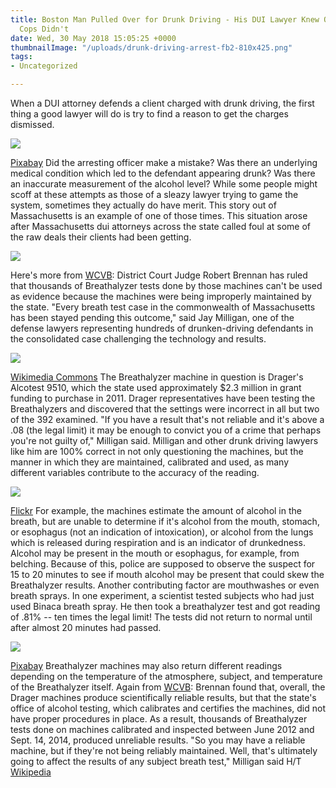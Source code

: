 ```yaml
---
title: Boston Man Pulled Over for Drunk Driving - His DUI Lawyer Knew One Trick the
  Cops Didn't
date: Wed, 30 May 2018 15:05:25 +0000
thumbnailImage: "/uploads/drunk-driving-arrest-fb2-810x425.png"
tags:
- Uncategorized

---
```

When a DUI attorney defends a client charged with drunk driving, the first thing a good lawyer will do is try to find a reason to get the charges dismissed. 

![](http://newsattorneys.staging.wpengine.com/wp-content/uploads/2018/05/toy-police-traffic-stop-1024x576.jpg) 

[Pixabay](https://pixabay.com/en/police-car-police-chase-ford-1155883/) Did the arresting officer make a mistake? Was there an underlying medical condition which led to the defendant appearing drunk? Was there an inaccurate measurement of the alcohol level? While some people might scoff at these attempts as those of a sleazy lawyer trying to game the system, sometimes they actually do have merit. This story out of Massachusetts is an example of one of those times. This situation arose after Massachusetts dui attorneys across the state called foul at some of the raw deals their clients had been getting. 

![](http://newsattorneys.staging.wpengine.com/wp-content/uploads/2018/05/field-sobriety2-697x1024.jpg) 

Here's more from [WCVB](http://www.wcvb.com/article/thousands-of-brethalyzer-tests-thrown-out/8949508): District Court Judge Robert Brennan has ruled that thousands of Breathalyzer tests done by those machines can't be used as evidence because the machines were being improperly maintained by the state. "Every breath test case in the commonwealth of Massachusetts has been stayed pending this outcome," said Jay Milligan, one of the defense lawyers representing hundreds of drunken-driving defendants in the consolidated case challenging the technology and results. 

![](http://newsattorneys.staging.wpengine.com/wp-content/uploads/2018/05/Breathalyzer_on_citizen-1024x623.jpg) 

[Wikimedia Commons](https://commons.wikimedia.org/wiki/File:Breathalyzer_on_citizen.jpg) The Breathalyzer machine in question is Drager's Alcotest 9510, which the state used approximately $2.3 million in grant funding to purchase in 2011. Drager representatives have been testing the Breathalyzers and discovered that the settings were incorrect in all but two of the 392 examined. "If you have a result that's not reliable and it's above a .08 (the legal limit) it may be enough to convict you of a crime that perhaps you're not guilty of," Milligan said. Milligan and other drunk driving lawyers like him are 100% correct in not only questioning the machines, but the manner in which they are maintained, calibrated and used, as many different variables contribute to the accuracy of the reading. 

![](http://newsattorneys.staging.wpengine.com/wp-content/uploads/2018/05/drunk-driving-arrest-1024x620.jpg) 

[Flickr](https://www.flickr.com/photos/jmsmith000/4446909166/in/photostream/) For example, the machines estimate the amount of alcohol in the breath, but are unable to determine if it's alcohol from the mouth, stomach, or esophagus (not an indication of intoxication), or alcohol from the lungs which is released during respiration and is an indicator of drunkedness. Alcohol may be present in the mouth or esophagus, for example, from belching. Because of this, police are supposed to observe the suspect for 15 to 20 minutes to see if mouth alcohol may be present that could skew the Breathalyzer results. Another contributing factor are mouthwashes or even breath sprays. In one experiment, a scientist tested subjects who had just used Binaca breath spray. He then took a breathalyzer test and got reading of .81% -- ten times the legal limit! The tests did not return to normal until after almost 20 minutes had passed. 

![](http://newsattorneys.staging.wpengine.com/wp-content/uploads/2018/05/gavel-pixabay-1-1024x768.jpg) 

[Pixabay](http://www.freestockphotos.biz/stockphoto/15869) Breathalyzer machines may also return different readings depending on the temperature of the atmosphere, subject, and temperature of the Breathalyzer itself. Again from [WCVB](http://www.wcvb.com/article/thousands-of-brethalyzer-tests-thrown-out/8949508): Brennan found that, overall, the Drager machines produce scientifically reliable results, but that the state's office of alcohol testing, which calibrates and certifies the machines, did not have proper procedures in place. As a result, thousands of Breathalyzer tests done on machines calibrated and inspected between June 2012 and Sept. 14, 2014, produced unreliable results. "So you may have a reliable machine, but if they're not being reliably maintained. Well, that's ultimately going to affect the results of any subject breath test," Milligan said H/T [Wikipedia](https://en.wikipedia.org/wiki/Breathalyzer)
